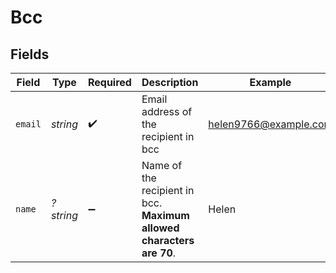 # Bcc


## Fields

| Field                                                                 | Type                                                                  | Required                                                              | Description                                                           | Example                                                               |
| --------------------------------------------------------------------- | --------------------------------------------------------------------- | --------------------------------------------------------------------- | --------------------------------------------------------------------- | --------------------------------------------------------------------- |
| `email`                                                               | *string*                                                              | :heavy_check_mark:                                                    | Email address of the recipient in bcc                                 | helen9766@example.com                                                 |
| `name`                                                                | *?string*                                                             | :heavy_minus_sign:                                                    | Name of the recipient in bcc. **Maximum allowed characters are 70**.<br/> | Helen                                                                 |